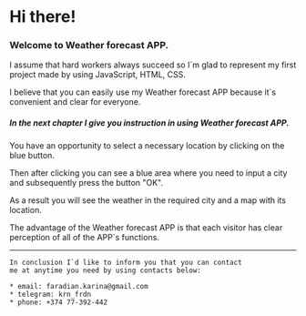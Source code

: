 # Hi there! 
### Welcome to Weather forecast APP.

I assume that hard workers always succeed so I`m glad to represent my first project made by using JavaScript, HTML, CSS.

I believe that you can easily use my Weather forecast APP because it`s convenient and clear for everyone.

##### In the next chapter I give you instruction in using Weather forecast APP.

You have an opportunity to select a necessary location by clicking on the blue button. 

Then after clicking you can see a blue area where you need to input a city and subsequently press the button "OK".

As a result you will see the weather in the required city and a map with its location.

The advantage of the Weather forecast APP is that each visitor has clear perception of all of the APP`s functions. 

---
```
In conclusion I`d like to inform you that you can contact 
me at anytime you need by using contacts below:

* email: faradian.karina@gmail.com
* telegram: krn_frdn
* phone: +374 77-392-442
```